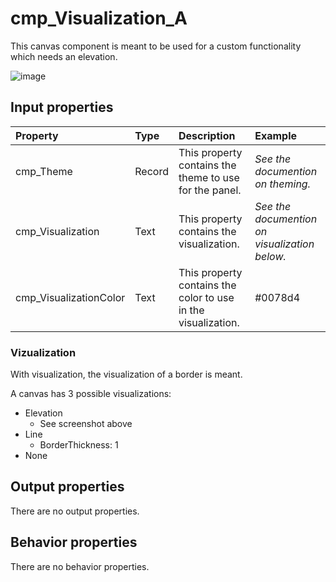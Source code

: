 # cmp_Visualization_A

This canvas component is meant to be used for a custom functionality which needs an elevation.

![image](https://user-images.githubusercontent.com/35654198/197228109-cfcd6361-0264-4c54-8c6e-d76a338b1710.png)

## **Input properties**

| Property | Type | Description | Example |
| :--- | :--- | :--- | :--- |
| cmp_Theme | Record | This property contains the theme to use for the panel. | *See the documention on theming.* |
| cmp_Visualization | Text | This property contains the visualization. | *See the documention on visualization below.* |
| cmp_VisualizationColor | Text | This property contains the color to use in the visualization. | #0078d4 |

### Vizualization

With visualization, the visualization of a border is meant.

A canvas has 3 possible visualizations:
- Elevation
  - See screenshot above
- Line
  - BorderThickness: 1
- None

## **Output properties**

There are no output properties.

## **Behavior properties**

There are no behavior properties.
